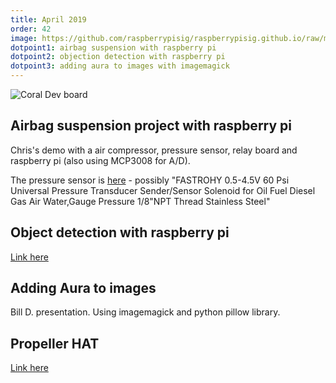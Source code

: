 ```yaml
---
title: April 2019
order: 42
image: https://github.com/raspberrypisig/raspberrypisig.github.io/raw/master/assets/images/airbag.jpg
dotpoint1: airbag suspension with raspberry pi
dotpoint2: objection detection with raspberry pi
dotpoint3: adding aura to images with imagemagick 
---
```

![Coral Dev board](https://lh3.googleusercontent.com/r4nRXHnp_MnslCrun2NUaybsvMmo3z3MWI6mDCrdxIK85yZw8rDriLCX9bvw4lYE52ot-uekvrODRn9q2_I_tSQxFOZCrYrPslkyLQ=w1000-rw)

## Airbag suspension project with raspberry pi
Chris's demo with a air compressor, pressure sensor, relay board and raspberry pi (also using MCP3008 for A/D).

The pressure sensor is [here](https://www.amazon.com/FASTROHY-0-5-4-5V-Universal-Transducer-Stainless/dp/B07JJ8BFR1#detail-bullets) -
possibly "FASTROHY 0.5-4.5V 60 Psi Universal Pressure Transducer Sender/Sensor Solenoid for Oil Fuel Diesel Gas Air Water,Gauge Pressure 1/8"NPT Thread Stainless Steel"

## Object detection with raspberry pi
[Link here](https://github.com/EdjeElectronics/TensorFlow-Object-Detection-on-the-Raspberry-Pi)

## Adding Aura to images
Bill D. presentation. Using imagemagick and python pillow library.

## Propeller HAT
[Link here](https://thepihut.com/products/propeller-hat)



